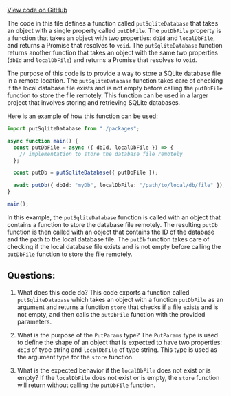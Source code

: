 [View code on GitHub](https://github.com/gaerongsalon/blog/sqlite/lib/putSqliteDatabase.ts)

The code in this file defines a function called `putSqliteDatabase` that takes an object with a single property called `putDbFile`. The `putDbFile` property is a function that takes an object with two properties: `dbId` and `localDbFile`, and returns a Promise that resolves to `void`. The `putSqliteDatabase` function returns another function that takes an object with the same two properties (`dbId` and `localDbFile`) and returns a Promise that resolves to `void`.

The purpose of this code is to provide a way to store a SQLite database file in a remote location. The `putSqliteDatabase` function takes care of checking if the local database file exists and is not empty before calling the `putDbFile` function to store the file remotely. This function can be used in a larger project that involves storing and retrieving SQLite databases.

Here is an example of how this function can be used:

```typescript
import putSqliteDatabase from "./packages";

async function main() {
  const putDbFile = async ({ dbId, localDbFile }) => {
    // implementation to store the database file remotely
  };

  const putDb = putSqliteDatabase({ putDbFile });

  await putDb({ dbId: "myDb", localDbFile: "/path/to/local/db/file" });
}

main();
```

In this example, the `putSqliteDatabase` function is called with an object that contains a function to store the database file remotely. The resulting `putDb` function is then called with an object that contains the ID of the database and the path to the local database file. The `putDb` function takes care of checking if the local database file exists and is not empty before calling the `putDbFile` function to store the file remotely.
## Questions: 
 1. What does this code do?
   This code exports a function called `putSqliteDatabase` which takes an object with a function `putDbFile` as an argument and returns a function `store` that checks if a file exists and is not empty, and then calls the `putDbFile` function with the provided parameters.

2. What is the purpose of the `PutParams` type?
   The `PutParams` type is used to define the shape of an object that is expected to have two properties: `dbId` of type string and `localDbFile` of type string. This type is used as the argument type for the `store` function.

3. What is the expected behavior if the `localDbFile` does not exist or is empty?
   If the `localDbFile` does not exist or is empty, the `store` function will return without calling the `putDbFile` function.